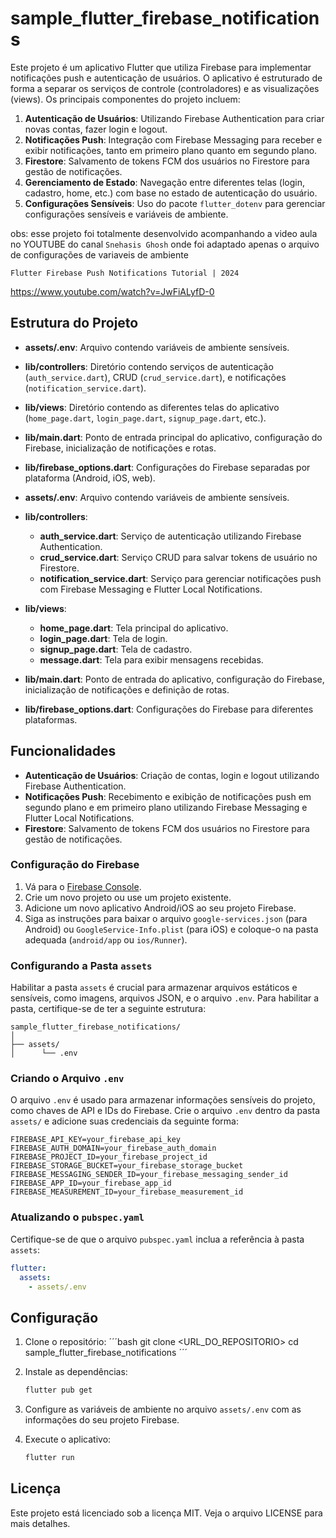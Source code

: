 # sample_flutter_firebase_notifications

Este projeto é um aplicativo Flutter que utiliza Firebase para implementar notificações push e autenticação de usuários. O aplicativo é estruturado de forma a separar os serviços de controle (controladores) e as visualizações (views). Os principais componentes do projeto incluem:

1. **Autenticação de Usuários**: Utilizando Firebase Authentication para criar novas contas, fazer login e logout.
2. **Notificações Push**: Integração com Firebase Messaging para receber e exibir notificações, tanto em primeiro plano quanto em segundo plano.
3. **Firestore**: Salvamento de tokens FCM dos usuários no Firestore para gestão de notificações.
4. **Gerenciamento de Estado**: Navegação entre diferentes telas (login, cadastro, home, etc.) com base no estado de autenticação do usuário.
5. **Configurações Sensíveis**: Uso do pacote `flutter_dotenv` para gerenciar configurações sensíveis e variáveis de ambiente.


obs: esse projeto foi totalmente desenvolvido acompanhando a video aula no YOUTUBE do canal `Snehasis Ghosh` onde foi adaptado apenas o arquivo de configurações de variaveis de ambiente 

`Flutter Firebase Push Notifications Tutorial | 2024`

https://www.youtube.com/watch?v=JwFiALyfD-0

## Estrutura do Projeto

- **assets/.env**: Arquivo contendo variáveis de ambiente sensíveis.
- **lib/controllers**: Diretório contendo serviços de autenticação (`auth_service.dart`), CRUD (`crud_service.dart`), e notificações (`notification_service.dart`).
- **lib/views**: Diretório contendo as diferentes telas do aplicativo (`home_page.dart`, `login_page.dart`, `signup_page.dart`, etc.).
- **lib/main.dart**: Ponto de entrada principal do aplicativo, configuração do Firebase, inicialização de notificações e rotas.
- **lib/firebase_options.dart**: Configurações do Firebase separadas por plataforma (Android, iOS, web).

  
- **assets/.env**: Arquivo contendo variáveis de ambiente sensíveis.
- **lib/controllers**:
  - **auth_service.dart**: Serviço de autenticação utilizando Firebase Authentication.
  - **crud_service.dart**: Serviço CRUD para salvar tokens de usuário no Firestore.
  - **notification_service.dart**: Serviço para gerenciar notificações push com Firebase Messaging e Flutter Local Notifications.
- **lib/views**:
  - **home_page.dart**: Tela principal do aplicativo.
  - **login_page.dart**: Tela de login.
  - **signup_page.dart**: Tela de cadastro.
  - **message.dart**: Tela para exibir mensagens recebidas.
- **lib/main.dart**: Ponto de entrada do aplicativo, configuração do Firebase, inicialização de notificações e definição de rotas.
- **lib/firebase_options.dart**: Configurações do Firebase para diferentes plataformas.

## Funcionalidades

- **Autenticação de Usuários**: Criação de contas, login e logout utilizando Firebase Authentication.
- **Notificações Push**: Recebimento e exibição de notificações push em segundo plano e em primeiro plano utilizando Firebase Messaging e Flutter Local Notifications.
- **Firestore**: Salvamento de tokens FCM dos usuários no Firestore para gestão de notificações.


### Configuração do Firebase

1. Vá para o [Firebase Console](https://console.firebase.google.com/).
2. Crie um novo projeto ou use um projeto existente.
3. Adicione um novo aplicativo Android/iOS ao seu projeto Firebase.
4. Siga as instruções para baixar o arquivo `google-services.json` (para Android) ou `GoogleService-Info.plist` (para iOS) e coloque-o na pasta adequada (`android/app` ou `ios/Runner`).

### Configurando a Pasta `assets`

Habilitar a pasta `assets` é crucial para armazenar arquivos estáticos e sensíveis, como imagens, arquivos JSON, e o arquivo `.env`. Para habilitar a pasta, certifique-se de ter a seguinte estrutura:

```plaintext
sample_flutter_firebase_notifications/
│
├── assets/
│      └── .env
```

### Criando o Arquivo `.env`

O arquivo `.env` é usado para armazenar informações sensíveis do projeto, como chaves de API e IDs do Firebase. Crie o arquivo `.env` dentro da pasta `assets/` e adicione suas credenciais da seguinte forma:

```plaintext
FIREBASE_API_KEY=your_firebase_api_key
FIREBASE_AUTH_DOMAIN=your_firebase_auth_domain
FIREBASE_PROJECT_ID=your_firebase_project_id
FIREBASE_STORAGE_BUCKET=your_firebase_storage_bucket
FIREBASE_MESSAGING_SENDER_ID=your_firebase_messaging_sender_id
FIREBASE_APP_ID=your_firebase_app_id
FIREBASE_MEASUREMENT_ID=your_firebase_measurement_id
```

### Atualizando o `pubspec.yaml`

Certifique-se de que o arquivo `pubspec.yaml` inclua a referência à pasta `assets`:

```yaml
flutter:
  assets:
    - assets/.env
```


## Configuração


1. Clone o repositório:
    ´´´bash
    git clone <URL_DO_REPOSITORIO>
    cd sample_flutter_firebase_notifications
    ´´´

2. Instale as dependências:
    ```bash
    flutter pub get
    ```

3. Configure as variáveis de ambiente no arquivo `assets/.env` com as informações do seu projeto Firebase.

4. Execute o aplicativo:
    ```bash
    flutter run
    ```
## Licença

Este projeto está licenciado sob a licença MIT. Veja o arquivo LICENSE para mais detalhes.